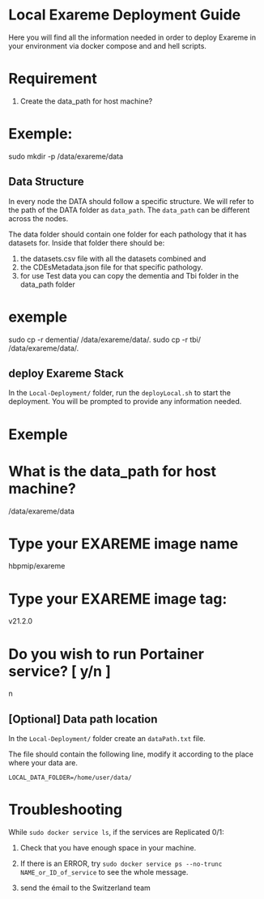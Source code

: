 # Local Exareme Deployment Guide

Here you will find all the information needed in order to deploy Exareme in your environment via docker compose and and hell scripts.

# Requirement

1) Create the data_path for host machine?
# Exemple:
sudo mkdir -p /data/exareme/data 

## Data Structure
In every node the DATA should follow a specific structure. We will refer to the path of the DATA folder as ```data_path```. The ```data_path``` can be different across the nodes.

The data folder should contain one folder for each pathology that it has datasets for. Inside that folder there should be:
1) the datasets.csv file with all the datasets combined and
2) the CDEsMetadata.json file for that specific pathology.
3) for use Test data you can copy the dementia and Tbi folder in the data_path folder 
# exemple
sudo cp -r dementia/ /data/exareme/data/.
sudo cp -r tbi/ /data/exareme/data/.

## deploy Exareme Stack
In the ```Local-Deployment/``` folder, run the ```deployLocal.sh``` to start the deployment.
You will be prompted to provide any information needed.
# Exemple

# What is the data_path for host machine?
/data/exareme/data 

# Type your EXAREME image name
hbpmip/exareme

# Type your EXAREME image tag:
v21.2.0
# Do you wish to run Portainer service? [ y/n ]
n

## [Optional] Data path location

In the ```Local-Deployment/``` folder create an ```dataPath.txt``` file.

The file should contain the following line, modify it according to the place where your data are.

```
LOCAL_DATA_FOLDER=/home/user/data/

```
# Troubleshooting

While ```sudo docker service ls```, if the services are Replicated 0/1:

1) Check that you have enough space in your machine.

2) If there is an ERROR, try ```sudo docker service ps --no-trunc NAME_or_ID_of_service``` to see the whole message.
3) send the émail to  the Switzerland team
